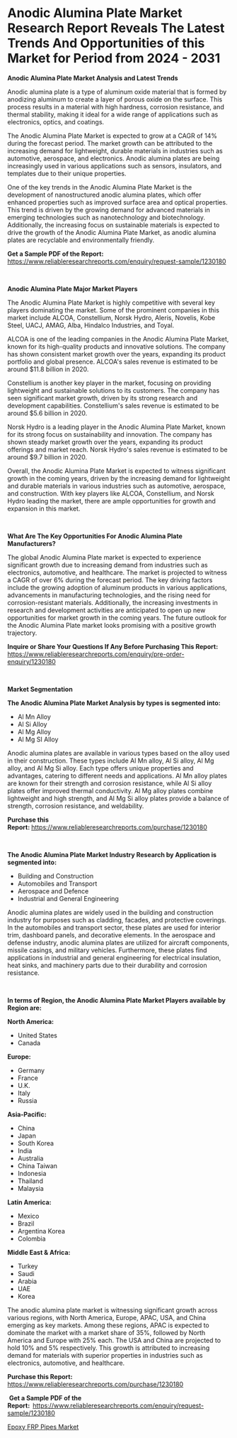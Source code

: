 <p><h1>Anodic Alumina Plate Market Research Report Reveals The Latest Trends And Opportunities of this Market for Period from 2024 - 2031</h1></p><p><strong>Anodic Alumina Plate Market Analysis and Latest Trends</strong></p>
<p><p>Anodic alumina plate is a type of aluminum oxide material that is formed by anodizing aluminum to create a layer of porous oxide on the surface. This process results in a material with high hardness, corrosion resistance, and thermal stability, making it ideal for a wide range of applications such as electronics, optics, and coatings.</p><p>The Anodic Alumina Plate Market is expected to grow at a CAGR of 14% during the forecast period. The market growth can be attributed to the increasing demand for lightweight, durable materials in industries such as automotive, aerospace, and electronics. Anodic alumina plates are being increasingly used in various applications such as sensors, insulators, and templates due to their unique properties.</p><p>One of the key trends in the Anodic Alumina Plate Market is the development of nanostructured anodic alumina plates, which offer enhanced properties such as improved surface area and optical properties. This trend is driven by the growing demand for advanced materials in emerging technologies such as nanotechnology and biotechnology. Additionally, the increasing focus on sustainable materials is expected to drive the growth of the Anodic Alumina Plate Market, as anodic alumina plates are recyclable and environmentally friendly.</p></p>
<p><strong>Get a Sample PDF of the Report:&nbsp;</strong> <a href="https://www.reliableresearchreports.com/enquiry/request-sample/1230180">https://www.reliableresearchreports.com/enquiry/request-sample/1230180</a></p>
<p>&nbsp;</p>
<p><strong>Anodic Alumina Plate Major Market Players</strong></p>
<p><p>The Anodic Alumina Plate Market is highly competitive with several key players dominating the market. Some of the prominent companies in this market include ALCOA, Constellium, Norsk Hydro, Aleris, Novelis, Kobe Steel, UACJ, AMAG, Alba, Hindalco Industries, and Toyal.</p><p>ALCOA is one of the leading companies in the Anodic Alumina Plate Market, known for its high-quality products and innovative solutions. The company has shown consistent market growth over the years, expanding its product portfolio and global presence. ALCOA's sales revenue is estimated to be around $11.8 billion in 2020.</p><p>Constellium is another key player in the market, focusing on providing lightweight and sustainable solutions to its customers. The company has seen significant market growth, driven by its strong research and development capabilities. Constellium's sales revenue is estimated to be around $5.6 billion in 2020.</p><p>Norsk Hydro is a leading player in the Anodic Alumina Plate Market, known for its strong focus on sustainability and innovation. The company has shown steady market growth over the years, expanding its product offerings and market reach. Norsk Hydro's sales revenue is estimated to be around $9.7 billion in 2020.</p><p>Overall, the Anodic Alumina Plate Market is expected to witness significant growth in the coming years, driven by the increasing demand for lightweight and durable materials in various industries such as automotive, aerospace, and construction. With key players like ALCOA, Constellium, and Norsk Hydro leading the market, there are ample opportunities for growth and expansion in this market.</p></p>
<p>&nbsp;</p>
<p><strong>What Are The Key Opportunities For Anodic Alumina Plate Manufacturers?</strong></p>
<p><p>The global Anodic Alumina Plate market is expected to experience significant growth due to increasing demand from industries such as electronics, automotive, and healthcare. The market is projected to witness a CAGR of over 6% during the forecast period. The key driving factors include the growing adoption of aluminum products in various applications, advancements in manufacturing technologies, and the rising need for corrosion-resistant materials. Additionally, the increasing investments in research and development activities are anticipated to open up new opportunities for market growth in the coming years. The future outlook for the Anodic Alumina Plate market looks promising with a positive growth trajectory.</p></p>
<p><strong>Inquire or Share Your Questions If Any Before Purchasing This Report:</strong> <a href="https://www.reliableresearchreports.com/enquiry/pre-order-enquiry/1230180">https://www.reliableresearchreports.com/enquiry/pre-order-enquiry/1230180</a></p>
<p>&nbsp;</p>
<p><strong>Market Segmentation</strong></p>
<p><strong>The Anodic Alumina Plate Market Analysis by types is segmented into:</strong></p>
<p><ul><li>Al Mn Alloy</li><li>Al Si Alloy</li><li>Al Mg Alloy</li><li>Al Mg SI Alloy</li></ul></p>
<p><p>Anodic alumina plates are available in various types based on the alloy used in their construction. These types include Al Mn alloy, Al Si alloy, Al Mg alloy, and Al Mg Si alloy. Each type offers unique properties and advantages, catering to different needs and applications. Al Mn alloy plates are known for their strength and corrosion resistance, while Al Si alloy plates offer improved thermal conductivity. Al Mg alloy plates combine lightweight and high strength, and Al Mg Si alloy plates provide a balance of strength, corrosion resistance, and weldability.</p></p>
<p><strong>Purchase this Report:&nbsp;</strong><a href="https://www.reliableresearchreports.com/purchase/1230180">https://www.reliableresearchreports.com/purchase/1230180</a></p>
<p>&nbsp;</p>
<p><strong>The Anodic Alumina Plate Market Industry Research by Application is segmented into:</strong></p>
<p><ul><li>Building and Construction</li><li>Automobiles and Transport</li><li>Aerospace and Defence</li><li>Industrial and General Engineering</li></ul></p>
<p><p>Anodic alumina plates are widely used in the building and construction industry for purposes such as cladding, facades, and protective coverings. In the automobiles and transport sector, these plates are used for interior trim, dashboard panels, and decorative elements. In the aerospace and defense industry, anodic alumina plates are utilized for aircraft components, missile casings, and military vehicles. Furthermore, these plates find applications in industrial and general engineering for electrical insulation, heat sinks, and machinery parts due to their durability and corrosion resistance.</p></p>
<p>&nbsp;</p>
<p><strong>In terms of Region, the Anodic Alumina Plate Market Players available by Region are:</strong></p>
<p>
    <p> <strong> North America: </strong>
        <ul>
            <li>United States</li>
            <li>Canada</li>
        </ul>
        </p> 
    <p> <strong> Europe: </strong>
        <ul>
            <li>Germany</li>
            <li>France</li>
            <li>U.K.</li>
            <li>Italy</li>
            <li>Russia</li>
        </ul>
        </p> 
    <p> <strong> Asia-Pacific: </strong>
        <ul>
            <li>China</li>
            <li>Japan</li>
            <li>South Korea</li>
            <li>India</li>
            <li>Australia</li>
            <li>China Taiwan</li>
            <li>Indonesia</li>
            <li>Thailand</li>
            <li>Malaysia</li>
        </ul>
        </p> 
    <p> <strong> Latin America: </strong>
        <ul>
            <li>Mexico</li>
            <li>Brazil</li>
            <li>Argentina Korea</li>
            <li>Colombia</li>
        </ul>
        </p> 
    <p> <strong> Middle East & Africa: </strong>
        <ul>
            <li>Turkey</li>
            <li>Saudi</li>
            <li>Arabia</li>
            <li>UAE</li>
            <li>Korea</li>
        </ul>
    </p>
    </p>
<p><p>The anodic alumina plate market is witnessing significant growth across various regions, with North America, Europe, APAC, USA, and China emerging as key markets. Among these regions, APAC is expected to dominate the market with a market share of 35%, followed by North America and Europe with 25% each. The USA and China are projected to hold 10% and 5% respectively. This growth is attributed to increasing demand for materials with superior properties in industries such as electronics, automotive, and healthcare.</p></p>
<p><strong>Purchase this Report: </strong><a href="https://www.reliableresearchreports.com/purchase/1230180">https://www.reliableresearchreports.com/purchase/1230180</a></p>
<p>&nbsp;<strong>Get a Sample PDF of the Report:&nbsp;&nbsp;</strong><a href="https://www.reliableresearchreports.com/enquiry/request-sample/1230180">https://www.reliableresearchreports.com/enquiry/request-sample/1230180</a></p>
<p><strong></strong></p>
<p><p><a href="https://github.com/Sherrillcrooksxa8i18ucf2m/Market-Research-Report-List-1/blob/main/epoxy-frp-pipes-market.md">Epoxy FRP Pipes Market</a></p></p>